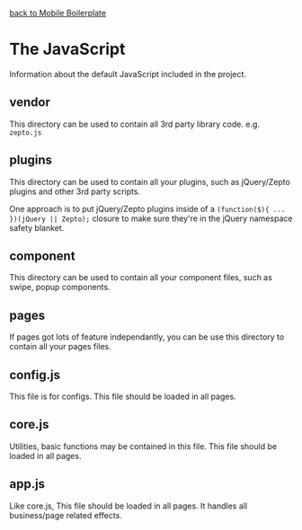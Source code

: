 [back to Mobile Boilerplate](https://github.com/inkless/mobile-boilerplate#documentation) 

# The JavaScript

Information about the default JavaScript included in the project.

## vendor

This directory can be used to contain all 3rd party library code. e.g. `zepto.js`

## plugins

This directory can be used to contain all your plugins, such as jQuery/Zepto plugins and
other 3rd party scripts.

One approach is to put jQuery/Zepto plugins inside of a `(function($){ ...
})(jQuery || Zepto);` closure to make sure they're in the jQuery namespace safety
blanket.

## component

This directory can be used to contain all your component files, such as swipe, popup components.

## pages

If pages got lots of feature independantly, you can be use this directory to contain all your 
pages files.

## config.js

This file is for configs. This file should be loaded in all pages.

## core.js

Utilities, basic functions may be contained in this file. This file should be loaded in all pages.

## app.js

Like core.js, This file should be loaded in all pages. It handles all business/page related effects.
